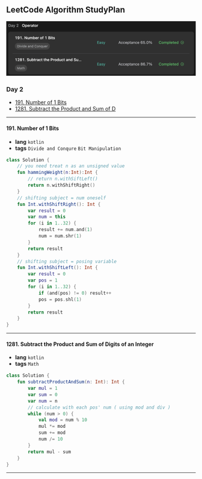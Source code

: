 ## LeetCode Algorithm StudyPlan

<img src="../../assets/leetcode_program_lv1_day2.png" alt="leetcode_programming_skills_level1_day2" style="zoom:50%;" />

### Day 2

- [191. Number of 1 Bits](https://leetcode.com/problems/number-of-1-bits/?envType=study-plan&id=programming-skills-i)
- [1281. Subtract the Product and Sum of D](https://leetcode.com/problems/subtract-the-product-and-sum-of-digits-of-an-integer/?envType=study-plan&id=programming-skills-i)

---

#### 191. Number of 1 Bits

- **lang**  `kotlin` 
- **tags**  `Divide and Conqure` `Bit Manipulation`

```kotlin
class Solution {
    // you need treat n as an unsigned value
    fun hammingWeight(n:Int):Int {
        // return n.withSiftLeft()
        return n.withShiftRight()
    }
    // shifting subject = num oneself
    fun Int.withShiftRight(): Int {
        var result = 0
        var num = this
        for (i in 1..32) {
            result += num.and(1)
            num = num.shr(1)
        }
        return result
    }
    // shifting subject = posing variable
    fun Int.withShiftLeft(): Int {
        var result = 0
        var pos = 1
        for (i in 1..32) {
            if (and(pos) != 0) result++
            pos = pos.shl(1)
        }
        return result
    }
}
```

---

#### 1281. Subtract the Product and Sum of Digits of an Integer

- **lang**  `kotlin` 
- **tags**  `Math` 

```kotlin
class Solution {
    fun subtractProductAndSum(n: Int): Int {
        var mul = 1
        var sum = 0
        var num = n
        // calculate with each pos' num ( using mod and div )
        while (num > 0) {
            val mod = num % 10
            mul *= mod
            sum += mod
            num /= 10
        }
        return mul - sum
    }
}
```

---

